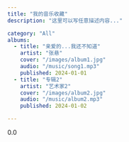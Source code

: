 ```yaml
---
title: "我的音乐收藏"
description: "这里可以写任意描述内容..."

category: "All"
albums:
  - title: "亲爱的...我还不知道"
    artist: "张悬"
    cover: "/images/album1.jpg"
    audio: "/music/song1.mp3"
    published: 2024-01-01
  - title: "专辑2"
    artist: "艺术家2" 
    cover: "/images/album2.jpg"
    audio: "/music/album2.mp3"
    published: 2024-01-02

---
```


0.0